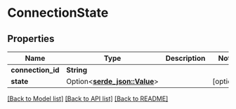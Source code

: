 # ConnectionState

## Properties

Name | Type | Description | Notes
------------ | ------------- | ------------- | -------------
**connection_id** | **String** |  | 
**state** | Option<[**serde_json::Value**](.md)> |  | [optional]

[[Back to Model list]](../README.md#documentation-for-models) [[Back to API list]](../README.md#documentation-for-api-endpoints) [[Back to README]](../README.md)


